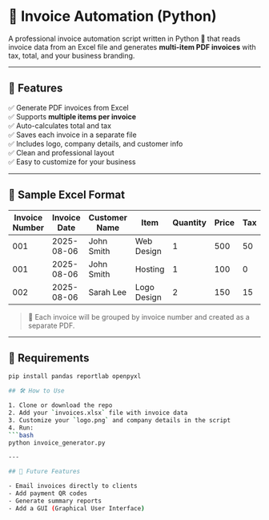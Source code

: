 # 📄 Invoice Automation (Python)

A professional invoice automation script written in Python 🐍 that reads invoice data from an Excel file and generates **multi-item PDF invoices** with tax, total, and your business branding.

---

## 🚀 Features

✅ Generate PDF invoices from Excel  
✅ Supports **multiple items per invoice**  
✅ Auto-calculates total and tax  
✅ Saves each invoice in a separate file  
✅ Includes logo, company details, and customer info  
✅ Clean and professional layout  
✅ Easy to customize for your business

---

## 📁 Sample Excel Format

| Invoice Number | Invoice Date | Customer Name | Item         | Quantity | Price | Tax |
|----------------|--------------|----------------|--------------|----------|-------|-----|
| 001            | 2025-08-06   | John Smith     | Web Design   | 1        | 500   | 50  |
| 001            | 2025-08-06   | John Smith     | Hosting      | 1        | 100   | 0   |
| 002            | 2025-08-06   | Sarah Lee      | Logo Design  | 2        | 150   | 15  |

> 📂 Each invoice will be grouped by invoice number and created as a separate PDF.

---

## 🧰 Requirements

```bash
pip install pandas reportlab openpyxl

## 🛠️ How to Use

1. Clone or download the repo
2. Add your `invoices.xlsx` file with invoice data
3. Customize your `logo.png` and company details in the script
4. Run:
```bash
python invoice_generator.py

---

## 📌 Future Features

- Email invoices directly to clients
- Add payment QR codes
- Generate summary reports
- Add a GUI (Graphical User Interface)

